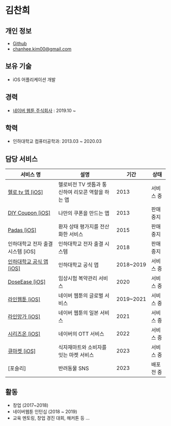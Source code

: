 # 김찬희

## 개인 정보

- [Github](https://github.com/kcharliek)
- chanhee.kim00@gmail.com

## 보유 기술

- iOS 어플리케이션 개발

## 경력

- [네이버 웹툰 주식회사](https://webtoonscorp.com/) : 2019.10 ~

## 학력

- 인하대학교 컴퓨터공학과: 2013.03 ~ 2020.03

## 담당 서비스

| 서비스 명                                                    | 설명                                              | 기간      | 상태      |
| ------------------------------------------------------------ | ------------------------------------------------- | --------- | --------- |
| [헬로 tv 앱 [iOS]](https://apps.apple.com/kr/app/id807371414) | 헬로비전 TV 셋톱과 통신하여 리모콘 역할을 하는 앱 | 2013      | 서비스 중 |
| [DIY Coupon [iOS]](https://blog.naver.com/ggul56/220353180107) | 나만의 쿠폰을 만드는 앱                           | 2013      | 판매 중지 |
| [Padas [iOS]](http://news.kmib.co.kr/article/view.asp?arcid=0010269800&code=61171911&cp=nv) | 환자 상태 평가지를 전산화한 서비스                | 2015      | 판매 중지 |
| 인하대학교 전자 출결 시스템 [iOS]                            | 인하대학교 전자 출결 시스템                       | 2018      | 판매 중지 |
| [인하대학교 공식 앱 [iOS]](https://apps.apple.com/kr/app/id454943023) | 인하대학교 공식 앱                                | 2018~2019 | 서비스 중 |
| [DoseEase [iOS]](https://apps.apple.com/kr/app/id1496893574) | 임상시험 복약관리 서비스                          | 2020      | 서비스 중 |
| [라인웹툰 [iOS]](https://apps.apple.com/us/app/id894546091)  | 네이버 웹툰의 글로벌 서비스                       | 2019~2021 | 서비스 중 |
| [라인망가 [iOS]](https://apps.apple.com/jp/app/id597088068)  | 네이버 웹툰의 일본 서비스                         | 2021      | 서비스 중 |
| [시리즈온 [iOS]](https://apps.apple.com/kr/app/id530059576)  | 네이버의 OTT 서비스                               | 2022      | 서비스 중 |
| [큐마켓 [iOS]](https://apps.apple.com/kr/app/id1514329713)  | 식자재마트와 소비자를 잇는 마켓 서비스                               | 2023      | 서비스 중 |
| [포슬리]  | 반려동물 SNS                               | 2023      | 배포 전 중 |

## 활동

- 창업 (2017~2018)
- 네이버웹툰 인턴십 (2018 ~ 2019)
- 교육 멘토링, 창업 경진 대회, 해커톤 등 ...
